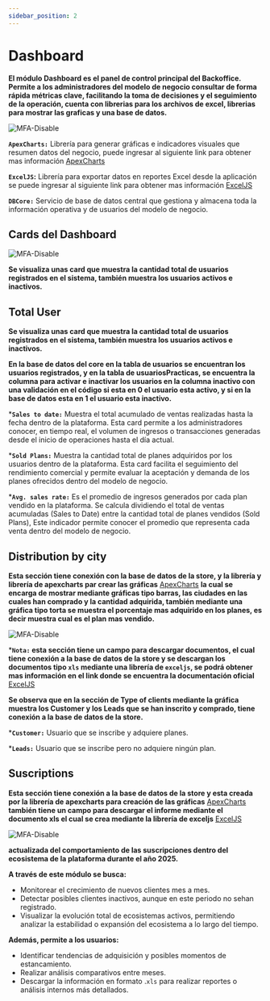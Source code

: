 ```yaml
---
sidebar_position: 2
---
```


# Dashboard

**El módulo Dashboard es el panel de control principal del Backoffice. Permite a los administradores del modelo de negocio consultar de forma rápida métricas clave, facilitando la toma de decisiones y el seguimiento de la operación, cuenta con librerias para los archivos de excel, librerias para mostrar las graficas y una base de datos.**

![MFA-Disable](/img/backoffice-user/dashboard_backoffice_file.png)

**`ApexCharts:`** Librería para generar gráficas e indicadores visuales que resumen datos del negocio, puede ingresar al siguiente link para obtener mas información
[ApexCharts](https://apexcharts.com/)

**`ExcelJS`:** Librería para exportar datos en reportes Excel desde la aplicación se puede ingresar al siguiente link para obtener mas información
[ExcelJS](https://www.npmjs.com/package/exceljs#create-a-workbook)

**`DBCore:`** Servicio de base de datos central que gestiona y almacena toda la información operativa y de usuarios del modelo de negocio.

## Cards del Dashboard

![MFA-Disable](/img/backoffice-user/dashboard_backoffice.png)

**Se visualiza unas card que muestra la cantidad total de usuarios registrados en el sistema, también muestra los usuarios activos e inactivos.**

## Total User

**Se visualiza unas card que muestra la cantidad total de usuarios registrados en el sistema, también muestra los usuarios activos e inactivos.**

**En la base de datos del core en la tabla de usuarios se encuentran los usuarios registrados, y en la tabla de usuariosPracticas, se encuentra la columna para activar e inactivar los usuarios en la columna inactivo con una validación en el código si esta en 0 el usuario esta activo, y si en la base de datos esta en 1 el usuario esta inactivo.**

***`Sales to date:`**
Muestra el total acumulado de ventas realizadas hasta la fecha dentro de la plataforma. Esta card permite a los administradores conocer, en tiempo real, el volumen de ingresos o transacciones generadas desde el inicio de operaciones hasta el día actual.

***`Sold Plans:`**
Muestra la cantidad total de planes adquiridos por los usuarios dentro de la plataforma. Esta card facilita el seguimiento del rendimiento comercial y permite evaluar la aceptación y demanda de los planes ofrecidos dentro del modelo de negocio.

***`Avg. sales rate:`**
Es el promedio de ingresos generados por cada plan vendido en la plataforma. Se calcula dividiendo el total de ventas acumuladas (Sales to Date) entre la cantidad total de planes vendidos (Sold Plans), Este indicador permite conocer el promedio que representa cada venta dentro del modelo de negocio.

## Distribution by city

**Esta sección tiene conexión con la base de datos de la store, y la librería y librería de apexcharts par crear las gráficas**  [ApexCharts](https://apexcharts.com/)
**la cual se encarga de mostrar mediante gráficas tipo barras, las ciudades en las cuales han comprado y la cantidad adquirida, también mediante una gráfica tipo torta se muestra el porcentaje mas adquirido en los planes, es decir muestra cual es el plan mas vendido.**

![MFA-Disable](/img/backoffice-user/distribution_city_backoffice.png)

***`Nota:` esta sección tiene un campo para descargar documentos, el cual tiene conexión a la base de datos de la store y se descargan los documentos tipo `xls` mediante una librería de `exceljs`, se podrá obtener mas información en el link donde se encuentra la documentación oficial** [ExcelJS](https://www.npmjs.com/package/exceljs#create-a-workbook)

**Se observa que en la sección de Type of clients mediante la gráfica muestra los Customer y los Leads que se han inscrito y comprado, tiene conexión a la base de datos de la store.**

***`Customer:`** Usuario que se inscribe y adquiere planes.

***`Leads:`** Usuario que se inscribe pero no adquiere ningún plan.

## Suscriptions

**Esta sección tiene conexión a la base de datos de la store y esta creada por la librería de apexcharts para creación de las gráficas**  [ApexCharts](https://apexcharts.com/) **también tiene un campo para descargar el informe mediante el documento xls el cual se crea mediante la librería de exceljs**
[ExcelJS](https://www.npmjs.com/package/exceljs#create-a-workbook)

![MFA-Disable](/img/backoffice-user/suscription_backoffice.png)

**actualizada del comportamiento de las suscripciones dentro del ecosistema de la plataforma durante el año 2025.**

**A través de este módulo se busca:**

- Monitorear el crecimiento de nuevos clientes mes a mes.
- Detectar posibles clientes inactivos, aunque en este periodo no sehan registrado.
- Visualizar la evolución total de ecosistemas activos, permitiendo analizar la estabilidad o expansión del ecosistema a lo largo del tiempo.

**Además, permite a los usuarios:**

- Identificar tendencias de adquisición y posibles momentos de estancamiento.
- Realizar análisis comparativos entre meses.
- Descargar la información en formato .`xls` para realizar reportes o análisis internos más detallados.

